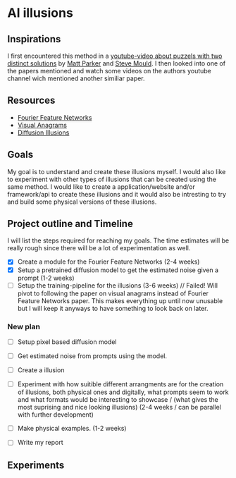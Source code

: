# AI illusions

## Inspirations
I first encountered this method in a [youtube-video about puzzels with two distinct solutions](https://www.youtube.com/watch?v=b5nElEbbnfU) by [Matt Parker](https://www.youtube.com/@standupmaths) and [Steve Mould](https://www.youtube.com/@SteveMould). I then looked into one of the papers mentioned and watch some videos on the authors youtube channel wich mentioned another similiar paper.


## Resources
- [Fourier Feature Networks](https://arxiv.org/pdf/2006.10739)
- [Visual Anagrams](https://arxiv.org/abs/2311.17919)
- [Diffusion Illusions](https://arxiv.org/abs/2312.03817)

## Goals
My goal is to understand and create these illusions myself. I would also like to experiment with other types of illusions that can be created using the same method. I would like to create a application/website and/or framework/api to create these illusions and it would also be intresting to try and build some physical versions of these illusions.

## Project outline and Timeline
I will list the steps required for reaching my goals. The time estimates will be really rough since there will be a lot of experimentation as well.

- [X] Create a module for the Fourier Feature Networks (2-4 weeks)
- [X] Setup a pretrained diffusion model to get the estimated noise given a prompt (1-2 weeks)
- [ ] Setup the training-pipeline for the illusions (3-6 weeks) // Failed! Will pivot to following the paper on visual anagrams instead of Fourier Feature Networks paper. This makes everything up until now unusable but I will keep it anyways to have something to look back on later.

### New plan
- [ ] Setup pixel based diffusion model
- [ ] Get estimated noise from prompts using the model.
- [ ] Create a illusion
   
- [ ] Experiment with how suitible different arrangments are for the creation of illusions, both physical ones and digitally, what prompts seem to work and what formats would be interesting to showcase / (what gives the most suprising and nice looking illusions) (2-4 weeks / can be parallel with further development)
- [ ] Make physical examples. (1-2 weeks)
- [ ] Write my report


## Experiments



